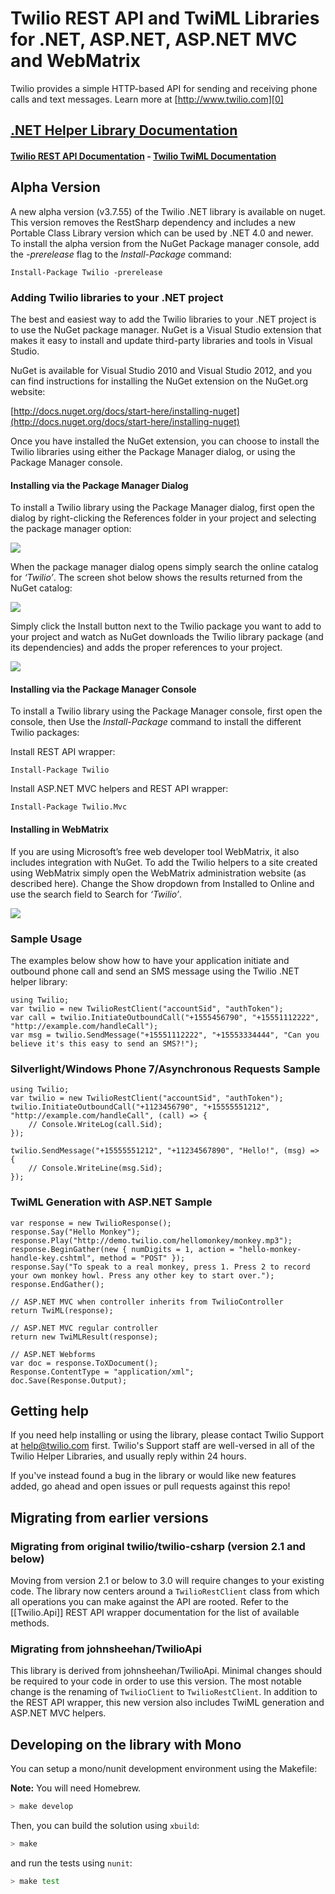 # Twilio REST API and TwiML Libraries for .NET, ASP.NET, ASP.NET MVC and WebMatrix

Twilio provides a simple HTTP-based API for sending and receiving phone calls and text messages. Learn more at [http://www.twilio.com][0]

## [.NET Helper Library Documentation][3]
#### [Twilio REST API Documentation][1] - [Twilio TwiML Documentation][2]

## Alpha Version
A new alpha version (v3.7.55) of the Twilio .NET library is available on nuget.  This version removes the RestSharp dependency and includes a new Portable Class Library version which can be used by .NET 4.0 and newer. To install the alpha version from the NuGet Package manager console, add the *-prerelease* flag to the *Install-Package* command:

    Install-Package Twilio -prerelease

### Adding Twilio libraries to your .NET project

The best and easiest way to add the Twilio libraries to your .NET project is to use the NuGet package manager.  NuGet is a Visual Studio extension that makes it easy to install and update third-party libraries and tools in Visual Studio.  

NuGet is available for Visual Studio 2010 and Visual Studio 2012, and you can find instructions for installing the NuGet extension on the NuGet.org website:

[http://docs.nuget.org/docs/start-here/installing-nuget](http://docs.nuget.org/docs/start-here/installing-nuget)

Once you have installed the NuGet extension, you can choose to install the Twilio libraries using either the Package Manager dialog, or using the Package Manager console.

#### Installing via the Package Manager Dialog

To install a Twilio library using the Package Manager dialog, first open the dialog by right-clicking the References folder in your project and selecting the package manager option:

![](https://lh4.googleusercontent.com/f7arKv3rtF3_0x8ckYwDC4d9qr3lfcHcIYROjAAI2h6StebF_szFVy_irxjDuKtUlemg2PC9uWaUKjtSuZfwPh6PatIN76BrksWaL8slscC5yDpxxtQ)

When the package manager dialog opens simply search the online catalog for _‘Twilio’_.  The screen shot below shows the results returned from the NuGet catalog:

![](https://lh3.googleusercontent.com/5MJ4NZuU2u38BrXAaXCAaQNIG-A5GR9SpdfOylya2HCHoRgCdybmdfbKpo9-AAOx3TmH_Yn2vri5vBR4cXMrFoVcKl5SWQ5POPgDNTzrUxlCJiDq-Jc)

Simply click the Install button next to the Twilio package you want to add to your project and watch as NuGet downloads the Twilio library package (and its dependencies) and adds the proper  references to your project.

![](http://i.imgur.com/qX02AAF.png)

#### Installing via the Package Manager Console

To install a Twilio library using the Package Manager console, first open the console, then Use the _Install-Package_ command to install the different Twilio packages:

Install REST API wrapper:

    Install-Package Twilio

Install ASP.NET MVC helpers and REST API wrapper:

    Install-Package Twilio.Mvc

#### Installing in WebMatrix

If you are using Microsoft’s free web developer tool WebMatrix, it also includes integration with NuGet.  To add the Twilio helpers to a site created using WebMatrix simply open the WebMatrix administration website (as described here).  Change the Show dropdown from Installed to Online and use the search field to Search for _‘Twilio’_.

![](https://lh6.googleusercontent.com/hooO2wNh3UZnXOLkrvDIFQJuFBQEl2mrmzLjjneceniB4IT6QX927qMR5TV3XGciZMAg__Np0RwKhnmq45drgIBYEHcEtYxXGUL9Q2TaEAJnO9tCfTE)


### Sample Usage

The examples below show how to have your application initiate and outbound phone call and send an SMS message using the Twilio .NET helper library:

    using Twilio;
    var twilio = new TwilioRestClient("accountSid", "authToken");
    var call = twilio.InitiateOutboundCall("+1555456790", "+15551112222", "http://example.com/handleCall");
    var msg = twilio.SendMessage("+15551112222", "+15553334444", "Can you believe it's this easy to send an SMS?!");

### Silverlight/Windows Phone 7/Asynchronous Requests Sample

    using Twilio;
    var twilio = new TwilioRestClient("accountSid", "authToken");
    twilio.InitiateOutboundCall("+1123456790", "+15555551212", "http://example.com/handleCall", (call) => {
        // Console.WriteLog(call.Sid);
    });

    twilio.SendMessage("+15555551212", "+11234567890", "Hello!", (msg) => {
        // Console.WriteLine(msg.Sid);
    });

### TwiML Generation with ASP.NET Sample

	var response = new TwilioResponse();
	response.Say("Hello Monkey");
	response.Play("http://demo.twilio.com/hellomonkey/monkey.mp3");
	response.BeginGather(new { numDigits = 1, action = "hello-monkey-handle-key.cshtml", method = "POST" });
	response.Say("To speak to a real monkey, press 1. Press 2 to record your own monkey howl. Press any other key to start over.");
	response.EndGather();

	// ASP.NET MVC when controller inherits from TwilioController
	return TwiML(response);

	// ASP.NET MVC regular controller
	return new TwiMLResult(response);

	// ASP.NET Webforms
	var doc = response.ToXDocument();
    Response.ContentType = "application/xml";
	doc.Save(Response.Output);
	
## Getting help

If you need help installing or using the library, please contact Twilio Support at help@twilio.com first. Twilio's Support staff are well-versed in all of the Twilio Helper Libraries, and usually reply within 24 hours.

If you've instead found a bug in the library or would like new features added, go ahead and open issues or pull requests against this repo!

## Migrating from earlier versions

### Migrating from original twilio/twilio-csharp (version 2.1 and below)
Moving from version 2.1 or below to 3.0 will require changes to your existing code. The library now centers around a `TwilioRestClient` class from which all operations you can make against the API are rooted. Refer to the [[Twilio.Api]] REST API wrapper documentation for the list of available methods.

### Migrating from johnsheehan/TwilioApi
This library is derived from johnsheehan/TwilioApi. Minimal changes should be required to your code in order to use this version. The most notable change is the renaming of `TwilioClient` to `TwilioRestClient`. In addition to the REST API wrapper, this new version also includes TwiML generation and ASP.NET MVC helpers.


[0]: http://www.twilio.com
[1]: http://www.twilio.com/docs/api/rest
[2]: http://www.twilio.com/docs/api/twiml
[3]: https://github.com/twilio/twilio-csharp/wiki

## Developing on the library with Mono
You can setup a mono/nunit development environment using the Makefile:

**Note:** You will need Homebrew.

```bash
> make develop
```

Then, you can build the solution using `xbuild`:

```bash
> make
```

and run the tests using `nunit`:

```bash
> make test
```

